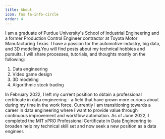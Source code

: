 ```yaml
---
title: About
icon: fas fa-info-circle
order: 4
---
```

<script src="https://platform.linkedin.com/badges/js/profile.js" async defer type="text/javascript"></script>
I am a graduate of Purdue University's School of Industrial Engineering and a former Production Control Engineer contractor at Toyota Motor Manufacturing Texas. I have a passion for the automotive industry, big data, and 3D modeling.You will find posts about my technical hobbies and pursuits. I will share processes, tutorials, and thoughts mostly on the following: 
1. Data engineering
2. Video game design
3. 3D modeling
4. Algorithmic stock trading

In February 2022, I left my current position to obtain a professional certificate in data engineering - a field that have grown more curious about during my time in the work force. Currently I am transitioning towards a career in data engineering where I want to provide value through continuous improvement and workflow automation. As of June 2022, I completed the MIT xPRO Professional Certificate in Data Engineering to broaden help my technical skill set and now seek a new position as a data engineer. 

 &nbsp;
 &nbsp;

<div class="badge-base LI-profile-badge" data-locale="en_US" data-size="medium" data-theme="light" data-type="VERTICAL" data-vanity="vincentfperkins" data-version="v1"><a class="badge-base__link LI-simple-link" href="https://www.linkedin.com/in/vincentfperkins?trk=profile-badge"></a></div>
              